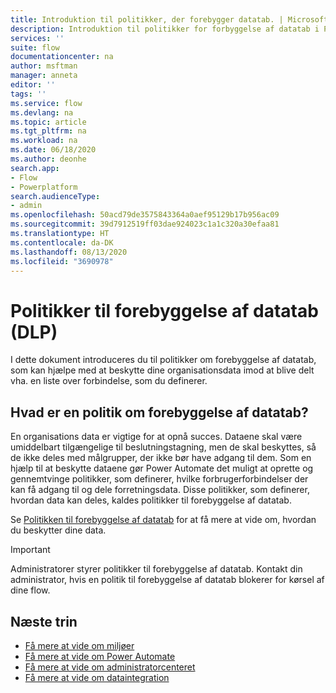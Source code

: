 ```yaml
---
title: Introduktion til politikker, der forebygger datatab. | Microsoft Docs
description: Introduktion til politikker for forbyggelse af datatab i Power Automate.
services: ''
suite: flow
documentationcenter: na
author: msftman
manager: anneta
editor: ''
tags: ''
ms.service: flow
ms.devlang: na
ms.topic: article
ms.tgt_pltfrm: na
ms.workload: na
ms.date: 06/18/2020
ms.author: deonhe
search.app:
- Flow
- Powerplatform
search.audienceType:
- admin
ms.openlocfilehash: 50acd79de3575843364a0aef95129b17b956ac09
ms.sourcegitcommit: 39d7912519ff03dae924023c1a1c320a30efaa81
ms.translationtype: HT
ms.contentlocale: da-DK
ms.lasthandoff: 08/13/2020
ms.locfileid: "3690978"
---
```

# <a name="data-loss-prevention-dlp-policies"></a>Politikker til forebyggelse af datatab (DLP)


I dette dokument introduceres du til politikker om forebyggelse af datatab, som kan hjælpe med at beskytte dine organisationsdata imod at blive delt vha. en liste over forbindelse, som du definerer.

## <a name="whats-a-data-loss-prevention-policy"></a>Hvad er en politik om forebyggelse af datatab?

En organisations data er vigtige for at opnå succes. Dataene skal være umiddelbart tilgængelige til beslutningstagning, men de skal beskyttes, så de ikke deles med målgrupper, der ikke bør have adgang til dem. Som en hjælp til at beskytte dataene gør Power Automate det muligt at oprette og gennemtvinge politikker, som definerer, hvilke forbrugerforbindelser der kan få adgang til og dele forretningsdata. Disse politikker, som definerer, hvordan data kan deles, kaldes politikker til forebyggelse af datatab.

Se [Politikken til forebyggelse af datatab](https://docs.microsoft.com/power-platform/admin/wp-data-loss-prevention) for at få mere at vide om, hvordan du beskytter dine data.

>[!IMPORTANT]
>Administratorer styrer politikker til forebyggelse af datatab. Kontakt din administrator, hvis en politik til forebyggelse af datatab blokerer for kørsel af dine flow.


## <a name="next-steps"></a>Næste trin

* [Få mere at vide om miljøer](environments-overview-admin.md)
* [Få mere at vide om Power Automate](getting-started.md)
* [Få mere at vide om administratorcenteret](admin-center-introduction.md)
* [Få mere at vide om dataintegration](https://docs.microsoft.com/common-data-service/entity-reference/dynamics-365-integration)
